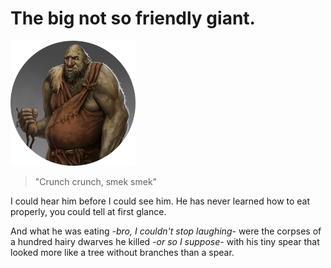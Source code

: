 # The big not so friendly giant.

<img src="pictures/Giant.png" alt="picture giant" width="200"/>

>"Crunch crunch, smek smek"

I could hear him before I could see him.
He has never learned how to eat properly, you could tell at first glance. 

And what he was eating *-bro, I couldn't stop laughing-* were the corpses of a hundred hairy dwarves he killed *-or so I suppose-* with his tiny spear that looked more like a tree without branches than a spear.


